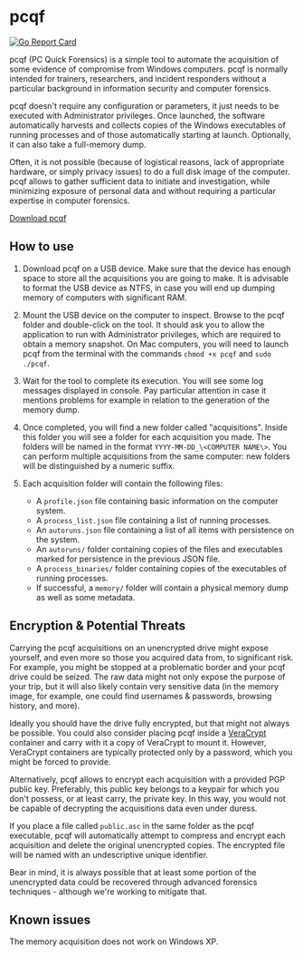 # pcqf

[![Go Report Card](https://goreportcard.com/badge/github.com/botherder/pcqf)](https://goreportcard.com/report/github.com/botherder/pcqf)

pcqf (PC Quick Forensics) is a simple tool to automate the acquisition of some evidence of compromise from Windows computers. pcqf is normally intended for trainers, researchers, and incident responders without a particular background in information security and computer forensics.

pcqf doesn't require any configuration or parameters, it just needs to be executed with Administrator privileges. Once launched, the software automatically harvests and collects copies of the Windows executables of running processes and of those automatically starting at launch. Optionally, it can also take a full-memory dump.

Often, it is not possible (because of logistical reasons, lack of appropriate hardware, or simply privacy issues) to do a full disk image of the computer. pcqf allows to gather sufficient data to initiate and investigation, while minimizing exposure of personal data and without requiring a particular expertise in computer forensics.

[Download pcqf](https://github.com/botherder/pcqf/releases/latest)

## How to use

1. Download pcqf on a USB device. Make sure that the device has enough space to store all the acquisitions you are going to make. It is advisable to format the USB device as NTFS, in case you will end up dumping memory of computers with significant RAM.

2. Mount the USB device on the computer to inspect. Browse to the pcqf folder and double-click on the tool. It should ask you to allow the application to run with Administrator privileges, which are required to obtain a memory snapshot. On Mac computers, you will need to launch pcqf from the terminal with the commands `chmod +x pcqf` and `sudo ./pcqf`.

3. Wait for the tool to complete its execution. You will see some log messages displayed in console. Pay particular attention in case it mentions problems for example in relation to the generation of the memory dump.

4. Once completed, you will find a new folder called "acquisitions". Inside this folder you will see a folder for each acquisition you made. The folders will be named in the format `YYYY-MM-DD_\<COMPUTER NAME\>`. You can perform multiple acquisitions from the same computer: new folders will be distinguished by a numeric suffix.

5. Each acquisition folder will contain the following files:

    - A `profile.json` file containing basic information on the computer system.
    - A `process_list.json` file containing a list of running processes.
    - An `autoruns.json` file containing a list of all items with persistence on the system.
    - An `autoruns/` folder containing copies of the files and executables marked for persistence in the previous JSON file.
    - A `process_binaries/` folder containing copies of the executables of running processes.
    - If successful, a `memory/` folder will contain a physical memory dump as well as some metadata.

## Encryption & Potential Threats

Carrying the pcqf acquisitions on an unencrypted drive might expose yourself, and even more so those you acquired data from, to significant risk. For example, you might be stopped at a problematic border and your pcqf drive could be seized. The raw data might not only expose the purpose of your trip, but it will also likely contain very sensitive data (in the memory image, for example, one could find usernames & passwords, browsing history, and more).

Ideally you should have the drive fully encrypted, but that might not always be possible. You could also consider placing pcqf inside a [VeraCrypt](https://www.veracrypt.fr/) container and carry with it a copy of VeraCrypt to mount it. However, VeraCrypt containers are typically protected only by a password, which you might be forced to provide.

Alternatively, pcqf allows to encrypt each acquisition with a provided PGP public key. Preferably, this public key belongs to a keypair for which you don't possess, or at least carry, the private key. In this way, you would not be capable of decrypting the acquisitions data even under duress.

If you place a file called `public.asc` in the same folder as the pcqf executable, pcqf will automatically attempt to compress and encrypt each acquisition and delete the original unencrypted copies. The encrypted file will be named with an undescriptive unique identifier.

Bear in mind, it is always possible that at least some portion of the unencrypted data could be recovered through advanced forensics techniques - although we're working to mitigate that.

## Known issues

The memory acquisition does not work on Windows XP.
